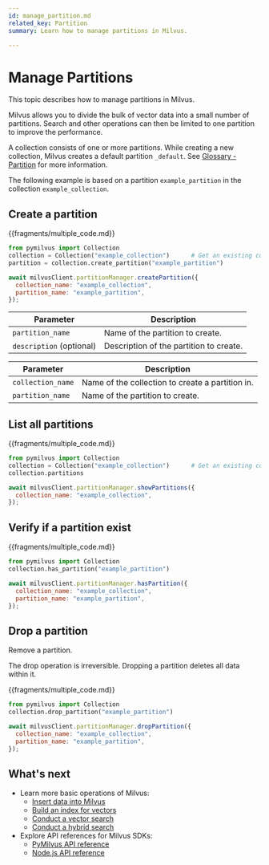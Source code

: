 ```yaml
---
id: manage_partition.md
related_key: Partition
summary: Learn how to manage partitions in Milvus.

---
```


# Manage Partitions

This topic describes how to manage partitions in Milvus.

Milvus allows you to divide the bulk of vector data into a small number of partitions. Search and other operations can then be limited to one partition to improve the performance.

A collection consists of one or more partitions. While creating a new collection, Milvus creates a default partition `_default`. See [Glossary - Partition](glossary.md#Partition) for more information.

The following example is based on a partition `example_partition` in the collection `example_collection`.

## Create a partition

{{fragments/multiple_code.md}}

```python
from pymilvus import Collection
collection = Collection("example_collection")      # Get an existing collection.
partition = collection.create_partition("example_partition")
```

```javascript
await milvusClient.partitionManager.createPartition({
  collection_name: "example_collection",
  partition_name: "example_partition",
});
```

<table class="language-python">
	<thead>
	<tr>
		<th>Parameter</th>
		<th>Description</th>
	</tr>
	</thead>
	<tbody>
	<tr>
		<td><code>partition_name</code></td>
		<td>Name of the partition to create.</td>
	</tr>
  <tr>
		<td><code>description</code> (optional)</td>
		<td>Description of the partition to create.</td>
	</tr>
	</tbody>
</table>


<table class="language-javascript">
	<thead>
	<tr>
		<th>Parameter</th>
		<th>Description</th>
	</tr>
	</thead>
	<tbody>
  <tr>
		<td><code>collection_name</code></td>
		<td>Name of the collection to create a partition in.</td>
	</tr>
  <tr>
		<td><code>partition_name</code></td>
		<td>Name of the partition to create.</td>
	</tr>
	</tbody>
</table>

## List all partitions

{{fragments/multiple_code.md}}

```python
from pymilvus import Collection
collection = Collection("example_collection")      # Get an existing collection.
collection.partitions
```

```javascript
await milvusClient.partitionManager.showPartitions({
  collection_name: "example_collection",
});
```



## Verify if a partition exist

{{fragments/multiple_code.md}}

```python
from pymilvus import Collection
collection.has_partition("example_partition")
```

```javascript
await milvusClient.partitionManager.hasPartition({
  collection_name: "example_collection",
  partition_name: "example_partition",
});
```


## Drop a partition

Remove a partition.

<div class="alert caution">
The drop operation is irreversible. Dropping a partition deletes all data within it.
</div>


{{fragments/multiple_code.md}}

```python
from pymilvus import Collection
collection.drop_partition("example_partition")
```

```javascript
await milvusClient.partitionManager.dropPartition({
  collection_name: "example_collection",
  partition_name: "example_partition",
});
```

## What's next

- Learn more basic operations of Milvus:
  - [Insert data into Milvus](manage_data.md)
  - [Build an index for vectors](manage_index.md)
  - [Conduct a vector search](search.md)
  - [Conduct a hybrid search](hybridsearch.md)
- Explore API references for Milvus SDKs:
  - [PyMilvus API reference](/api-reference/pymilvus/v{{var.milvus_python_sdk_version}}/tutorial.html)
  - [Node.js API reference](/api-reference/node/v{{var.milvus_node_sdk_version}}/tutorial.html)

